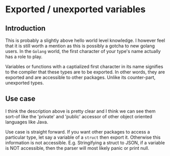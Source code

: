 # Exported / unexported variables

## Introduction

This is probably a slightly above hello world level knowledge. I however feel that it is still worth a mention as this is possibly a gotcha to new golang users.
In the `Golang` world, the first character of your type's name actually has a role to play.

Variables or functions with a captialized first character in its name signifies to the compiler that these types are to be exported. In other words,
they are exported and are accessible to other packages. Unlike its counter-part, unexported types.

## Use case
I think the description above is pretty clear and I think we can see them sort-of like the 'private' and 'public' accessor of other object oriented languages like Java.

Use case is straight forward. If you want other packages to access a particular type, let say a variable of a `struct` then export it. Otherwise this information is not accessible. E.g. Stringifying a struct to JSON, if a variable is NOT accessible, then the parser will most likely panic or print null.

